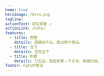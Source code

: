 ```yaml
---
home: true
heroImage: /hero.png
tagline: 
actionText: 前往查看 →
actionLink: /note/
features:
  - title: 把握
    details: 把握住今日，胜过两个明日。
  - title: 当下
    details: 活在当下
  - title: 积累
    details: 万石谷，粒粒积累；千丈布，根根织成。
footer: ngto的笔记
---
```

